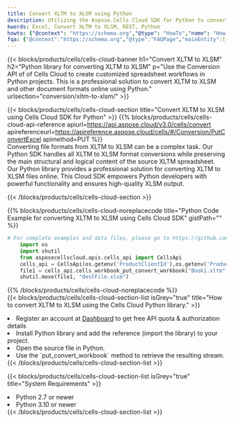 ```yaml
---
title: Convert XLTM to XLSM using Python 
description: Utilizing the Aspose.Cells Cloud SDK for Python to convert a XLTM format file to a XLSM format file. 
kwords: Excel, Convert XLTM to XLSM, REST, Python
howto: {"@context": "https://schema.org","@type": "HowTo","name": "How to convert XLTM to XLSM using the Cells Cloud Python library.","description": "How to convert XLTM to XLSM using the Cells Cloud Python library.","image": {"@type": "ImageObject"},"url": "/python/conversion/xltm-to-xlsm/","step": [{ "@type": "HowToStep","name": "How to convert XLTM to XLSM using the Cells Cloud Python library. step 1", "image": {"@type": "ImageObject",},"url": "/python/conversion/xltm-to-xlsm/","text": "Register an account at <a href='https://dashboard.aspose.cloud/'>Dashboard</a> to get free API quota & authorization details",},{ "@type": "HowToStep","name": "How to convert XLTM to XLSM using the Cells Cloud Python library. step 1", "image": {"@type": "ImageObject",},"url": "/python/conversion/xltm-to-xlsm/","text": "Install Python library and add the reference (import the library) to your project.",},{ "@type": "HowToStep","name": "How to convert XLTM to XLSM using the Cells Cloud Python library. step 1", "image": {"@type": "ImageObject",},"url": "/python/conversion/xltm-to-xlsm/","text": "Open the source file in Python.",},{ "@type": "HowToStep","name": "How to convert XLTM to XLSM using the Cells Cloud Python library. step 1", "image": {"@type": "ImageObject",},"url": "/python/conversion/xltm-to-xlsm/","text": "Use the `put_convert_workbook` method to retrieve the resulting stream.",}, ],"supply": {"@type": "HowToSupply","name": "document"},"tool": [{"@type": "HowToTool","name": "PyCharm, Visual Studio Code, Sublime, Eclipse"},{"@type": "HowToTool","name": "Aspose Cells"}],"totalTime": "PT6M"}
fqa: {"@context":"https://schema.org","@type":"FAQPage","mainEntity":[{"@type":"Question","name":"Why convert file formats in C# using REST API?","acceptedAnswer":{"@type":"Answer","text":"Documents are encoded in many ways, and some files may be incompatible with the software you use. To open and read such files, just convert them to appropriate file formats.<br/><ol><li>Install .NET SDK and add the reference (import the library) to your project.</li><li>Open the source file in C# using REST API.</li><li>Call the PutConvertWorkbookRequest() method, passing an output filename with required extension.</li><li>Get the result of conversion as a separate file.</li></ol>"}},{"@type":"Question","name":"What file formats can I convert with your C# library?","acceptedAnswer":{"@type":"Answer","text":"We support a variety of file formats for conversion using .NET library, including XLSX, Excel, xls , PDF, CSV, HTML, Markdown, XML, PNG, JPG, TIFF, Json, TXT and many more."}},{"@type":"Question","name":"What is the maximum allowed file size for conversion using this .NET library?","acceptedAnswer":{"@type":"Answer","text":"There are no file size limits for format conversions using .NET library."}}]}
---
```



{{< blocks/products/cells/cells-cloud-banner h1="Convert XLTM to XLSM" h2="Python library for converting XLTM to XLSM" p="Use the Conversion API of of Cells Cloud to create customized spreadsheet workflows in Python projects. This is a professional solution to convert XLTM to XLSM and other document formats online using Python." urlsection="conversion/xltm-to-xlsm/" >}}

{{< blocks/products/cells/cells-cloud-section  title="Convert XLTM to XLSM using Cells Cloud SDK for Python" >}}
{{% blocks/products/cells/cells-cloud-api-reference  apiurl=https://api.aspose.cloud/v3.0/cells/convert  apireferenceurl=https://apireference.aspose.cloud/cells/#/Conversion/PutConvertExcel  apimethod=PUT %}}
<br/>
Converting file formats from XLTM to XLSM can be a complex task. Our Python SDK handles all XLTM to XLSM format conversions while preserving the main structural and logical content of the source XLTM spreadsheet. Our Python library provides a professional solution for converting XLTM to XLSM files online. This Cloud SDK empowers Python developers with powerful functionality and ensures high-quality XLSM output.

{{< /blocks/products/cells/cells-cloud-section >}}

{{% blocks/products/cells/cells-cloud-noreplacecode title="Python Code Example for converting XLTM to XLSM using Cells Cloud SDK" gistPath="" %}}
 
```python
# For complete examples and data files, please go to https://github.com/aspose-cells-cloud/aspose-cells-cloud-python/
    import os
    import shutil
    from asposecellscloud.apis.cells_api import CellsApi
    cells_api = CellsApi(os.getenv('ProductClientId'),os.getenv('ProductClientSecret'))
    file1 = cells_api.cells_workbook_put_convert_workbook("Book1.xltm",format="xlsm")
    shutil.move(file1, "destFile.xlsm")     
```
 
{{% /blocks/products/cells/cells-cloud-noreplacecode  %}}
<br/>
{{< blocks/products/cells/cells-cloud-section-list isGrey="true"  title="How to convert XLTM to XLSM using the Cells Cloud Python library." >}}
<li>Register an account at <a href="https://dashboard.aspose.cloud/">Dashboard</a> to get free API quota & authorization details</li>
<li>Install Python library and add the reference (import the library) to your project.</li>
<li>Open the source file in Python.</li>
<li>Use the `put_convert_workbook` method to retrieve the resulting stream.</li>
{{< /blocks/products/cells/cells-cloud-section-list >}}

{{< blocks/products/cells/cells-cloud-section-list isGrey="true"  title="System Requirements" >}}
<li>Python 2.7 or newer</li>
<li>Python 3.10 or newer</li>
{{< /blocks/products/cells/cells-cloud-section-list >}}
